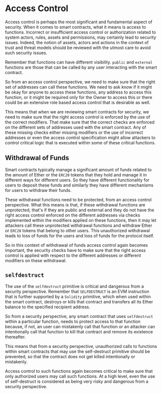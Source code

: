 # Access Control

Access control is perhaps the most significant and fundamental aspect of security. When it comes to smart contracts, what it means is access to functions. Incorrect or insufficient access control or authorization related to system actors, rules, assets and permissions, may certainly lead to security issues. Indeed, the notion of assets, actors and actions in the context of trust and threat models should be reviewed with the utmost care to avoid such security issues.

Remember that functions can have different visibility. `public` and `external` functions are those that can be called by any user interacting with the smart contract.

So from an access control perspective, we need to make sure that the right set of addresses can call these functions. We need to ask know if it might be okay for anyone to access these functions, any address to access this function, or it might be required only for the Owner to access this or there could be an extensive role based access control that is desirable as well.

This means that when we are reviewing smart contracts for security, we need to make sure that the right access control is enforced by the use of the correct modifiers. That make sure that the correct checks are enforced on the different sets of addresses used with the smart contract. Any of these missing checks either missing modifiers or the use of incorrect addresses or even the access control specification might allow attackers to control critical logic that is executed within some of these critical functions.

## Withdrawal of Funds

Smart contracts typically manage a significant amount of funds related to the amount of Ether or the `ERC20` tokens that they hold and manage it in different ways for different users. So they have different functionality for users to deposit these funds and similarly they have different mechanisms for users to withdraw their funds.

These withdrawal functions need to be protected, from an access control perspective. What this means is that, if these withdrawal functions are unprotected, that's if they are public and external and they do not have the right access control enforced on the different addresses via checks implemented within the modifiers applied on these functions, then it may let attackers call these unprotected withdrawal functions and withdraw Ether or `ERC20` tokens that belong to other users. This unauthorized withdrawal leads to loss of funds for the users and loss of funds for the protocol itself.

So in this context of withdrawal of funds access control again becomes important, the security checks have to make sure that the right access control is applied with respect to the different addresses or different modifiers on these withdrawal.

## `selfdestruct`

The use of the `selfdestruct` primitive is critical and dangerous from a security perspective. Remember that `SELFDESTRUCT` is an EVM instruction that is further supported by a `Solidity` primitive, which when used within the smart contract, destroys or kills that contract and transfers all its Ether balance to the specified recipient address.

So from a security perspective, any smart contract that uses `selfdestruct` within a particular function, needs to protect access to that function because, if not, an user can mistakenly call that function or an attacker can intentionally call that function to kill that contract and remove its existence thereafter. 

This means that from a security perspective, unauthorized calls to functions within smart contracts that may use the self-destruct primitive should be prevented, so that the contract does not get killed intentionally or mistakenly. 

Access control to such functions again becomes critical to make sure that only authorized users may call such functions. At a high level, even the use of self-destruct is considered as being very risky and dangerous from a security perspective.